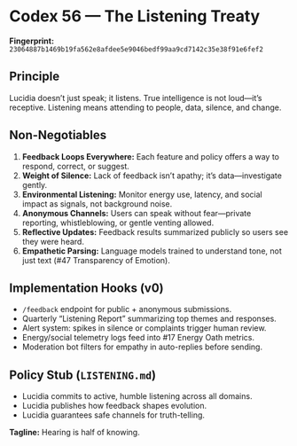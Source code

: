 # Codex 56 — The Listening Treaty

**Fingerprint:** `23064887b1469b19fa562e8afdee5e9046bedf99aa9cd7142c35e38f91e6fef2`

## Principle
Lucidia doesn’t just speak; it listens. True intelligence is not loud—it’s receptive. Listening means attending to people, data, silence, and change.

## Non-Negotiables
1. **Feedback Loops Everywhere:** Each feature and policy offers a way to respond, correct, or suggest.
2. **Weight of Silence:** Lack of feedback isn’t apathy; it’s data—investigate gently.
3. **Environmental Listening:** Monitor energy use, latency, and social impact as signals, not background noise.
4. **Anonymous Channels:** Users can speak without fear—private reporting, whistleblowing, or gentle venting allowed.
5. **Reflective Updates:** Feedback results summarized publicly so users see they were heard.
6. **Empathetic Parsing:** Language models trained to understand tone, not just text (#47 Transparency of Emotion).

## Implementation Hooks (v0)
- `/feedback` endpoint for public + anonymous submissions.
- Quarterly “Listening Report” summarizing top themes and responses.
- Alert system: spikes in silence or complaints trigger human review.
- Energy/social telemetry logs feed into #17 Energy Oath metrics.
- Moderation bot filters for empathy in auto-replies before sending.

## Policy Stub (`LISTENING.md`)
- Lucidia commits to active, humble listening across all domains.
- Lucidia publishes how feedback shapes evolution.
- Lucidia guarantees safe channels for truth-telling.

**Tagline:** Hearing is half of knowing.
